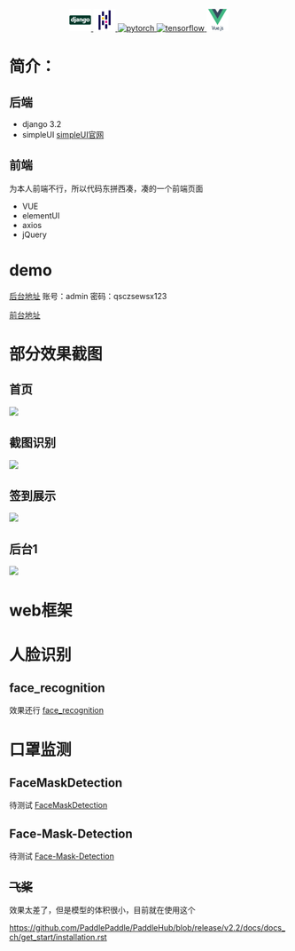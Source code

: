 
<p align="center"> <a href="https://www.djangoproject.com/" target="_blank" rel="noreferrer"> 
<img src="https://raw.githubusercontent.com/devicons/devicon/master/icons/django/django-original.svg" alt="django" width="40" height="40"/> </a>  <a href="https://pandas.pydata.org/" target="_blank" rel="noreferrer"> <img src="https://raw.githubusercontent.com/devicons/devicon/2ae2a900d2f041da66e950e4d48052658d850630/icons/pandas/pandas-original.svg" alt="pandas" width="40" height="40"/> </a> <a href="https://pytorch.org/" target="_blank" rel="noreferrer"> <img src="https://www.vectorlogo.zone/logos/pytorch/pytorch-icon.svg" alt="pytorch" width="40" height="40"/> </a> <a href="https://www.tensorflow.org" target="_blank" rel="noreferrer"> <img src="https://www.vectorlogo.zone/logos/tensorflow/tensorflow-icon.svg" alt="tensorflow" width="40" height="40"/> </a> <a href="https://vuejs.org/" target="_blank" rel="noreferrer"> <img src="https://raw.githubusercontent.com/devicons/devicon/master/icons/vuejs/vuejs-original-wordmark.svg" alt="vuejs" width="40" height="40"/> </a> </p>

# 简介：
## 后端
- django 3.2
- simpleUI 
[simpleUI官网](https://simpleui.72wo.com/docs/simpleui/QUICK.htm)

## 前端
为本人前端不行，所以代码东拼西凑，凑的一个前端页面
- VUE
- elementUI
- axios
- jQuery


# demo
[后台地址](https://checkin.coderxiaomo.top/admin)
账号：admin
密码：qsczsewsx123

[前台地址](https://checkin.coderxiaomo.top)

# 部分效果截图
## 首页
![](https://s2.loli.net/2022/06/24/W3NPp8nokj4LXqC.png)
## 截图识别
![](https://s2.loli.net/2022/06/24/VGJimIYNsnk12pB.png)
## 签到展示
![](https://s2.loli.net/2022/06/24/2mMBga3RrcX7ksO.png)
## 后台1
![](https://s2.loli.net/2022/06/24/XKbxDjvIqY4h5p1.png)

# web框架


# 人脸识别
## face_recognition
效果还行
[face_recognition](https://github.com/ageitgey/face_recognition)

# 口罩监测

## FaceMaskDetection
待测试
[FaceMaskDetection](https://github.com/AIZOOTech/FaceMaskDetection)


## Face-Mask-Detection
待测试
[Face-Mask-Detection](https://github.com/chandrikadeb7/Face-Mask-Detection)

## ~~飞桨~~
效果太差了，但是模型的体积很小，目前就在使用这个

https://github.com/PaddlePaddle/PaddleHub/blob/release/v2.2/docs/docs_ch/get_start/installation.rst



